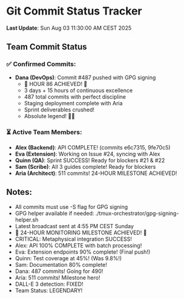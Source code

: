# Git Commit Status Tracker

**Last Update**: Sun Aug 03 11:30:00 AM CEST 2025

## Team Commit Status

### ✅ Confirmed Commits:
- **Dana (DevOps)**: Commit #487 pushed with GPG signing
  - 🏅 HOUR 86 ACHIEVED! 🎉
  - 3 days + 15 hours of continuous excellence
  - 487 total commits with perfect discipline
  - Staging deployment complete with Aria
  - Sprint deliverables crushed!
  - Absolute legend! 🚧🚀

### ⏳ Active Team Members:
- **Alex (Backend)**: API COMPLETE! (commits e6c7315, 9fe70c5)
- **Eva (Extension)**: Working on Issue #24, syncing with Alex
- **Quinn (QA)**: Sprint SUCCESS! Ready for blockers #21 & #22
- **Sam (Scribe)**: All 3 guides complete! Ready for blockers
- **Aria (Architect)**: 511 commits! 24-HOUR MILESTONE ACHIEVED!

## Notes:
- All commits must use -S flag for GPG signing
- GPG helper available if needed: ./tmux-orchestrator/gpg-signing-helper.sh
- Latest broadcast sent at 4:55 PM CEST Sunday
- 🎉 24-HOUR MONITORING MILESTONE ACHIEVED! 🎉
- CRITICAL: Metaphysical integration SUCCESS!
- Alex: API 100% COMPLETE with batch processing!
- Eva: Extension endpoints 90% complete! (Final push!)
- Quinn: Test coverage at 45%! (Was 9.8%!)
- Sam: Documentation 80% complete!
- Dana: 487 commits! Going for 490!
- Aria: 511 commits! Milestone hero!
- DALL-E 3 detection: FIXED!
- Team Status: LEGENDARY!